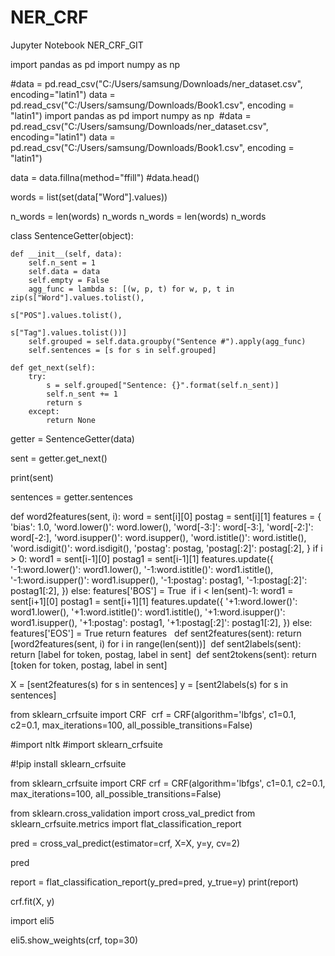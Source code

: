 # NER_CRF

Jupyter Notebook NER_CRF_GIT 

import pandas as pd
import numpy as np

#data = pd.read_csv("C:/Users/samsung/Downloads/ner_dataset.csv", encoding="latin1")
data = pd.read_csv("C:/Users/samsung/Downloads/Book1.csv", encoding = "latin1")
import pandas as pd
import numpy as np
​
#data = pd.read_csv("C:/Users/samsung/Downloads/ner_dataset.csv", encoding="latin1")
data = pd.read_csv("C:/Users/samsung/Downloads/Book1.csv", encoding = "latin1")

data = data.fillna(method="ffill")
#data.head()

words = list(set(data["Word"].values))

n_words = len(words) 
n_words
n_words = len(words) 
n_words

class SentenceGetter(object):
    
    def __init__(self, data):
        self.n_sent = 1
        self.data = data
        self.empty = False
        agg_func = lambda s: [(w, p, t) for w, p, t in zip(s["Word"].values.tolist(),
                                                           s["POS"].values.tolist(),
                                                           s["Tag"].values.tolist())]
        self.grouped = self.data.groupby("Sentence #").apply(agg_func)
        self.sentences = [s for s in self.grouped]
    
    def get_next(self):
        try:
            s = self.grouped["Sentence: {}".format(self.n_sent)]
            self.n_sent += 1
            return s
        except:
            return None

getter = SentenceGetter(data)

sent = getter.get_next()

print(sent)

sentences = getter.sentences

def word2features(sent, i):
    word = sent[i][0]
    postag = sent[i][1]
​
    features = {
        'bias': 1.0,
        'word.lower()': word.lower(),
        'word[-3:]': word[-3:],
        'word[-2:]': word[-2:],
        'word.isupper()': word.isupper(),
        'word.istitle()': word.istitle(),
        'word.isdigit()': word.isdigit(),
        'postag': postag,
        'postag[:2]': postag[:2],
    }
    if i > 0:
        word1 = sent[i-1][0]
        postag1 = sent[i-1][1]
        features.update({
            '-1:word.lower()': word1.lower(),
            '-1:word.istitle()': word1.istitle(),
            '-1:word.isupper()': word1.isupper(),
            '-1:postag': postag1,
            '-1:postag[:2]': postag1[:2],
        })
    else:
        features['BOS'] = True
​
    if i < len(sent)-1:
        word1 = sent[i+1][0]
        postag1 = sent[i+1][1]
        features.update({
            '+1:word.lower()': word1.lower(),
            '+1:word.istitle()': word1.istitle(),
            '+1:word.isupper()': word1.isupper(),
            '+1:postag': postag1,
            '+1:postag[:2]': postag1[:2],
        })
    else:
        features['EOS'] = True
​
    return features
​
​
def sent2features(sent):
    return [word2features(sent, i) for i in range(len(sent))]
​
def sent2labels(sent):
    return [label for token, postag, label in sent]
​
def sent2tokens(sent):
    return [token for token, postag, label in sent]

X = [sent2features(s) for s in sentences]
y = [sent2labels(s) for s in sentences]

from sklearn_crfsuite import CRF
​
crf = CRF(algorithm='lbfgs',
          c1=0.1,
          c2=0.1,
          max_iterations=100,
          all_possible_transitions=False)

#import nltk
#import sklearn_crfsuite

#!pip install sklearn_crfsuite

from sklearn_crfsuite import CRF
crf = CRF(algorithm='lbfgs',
          c1=0.1,
          c2=0.1,
          max_iterations=100,
          all_possible_transitions=False)

from sklearn.cross_validation import cross_val_predict
from sklearn_crfsuite.metrics import flat_classification_report

pred = cross_val_predict(estimator=crf, X=X, y=y, cv=2)

pred

report = flat_classification_report(y_pred=pred, y_true=y)
print(report)

crf.fit(X, y)

import eli5

eli5.show_weights(crf, top=30)
